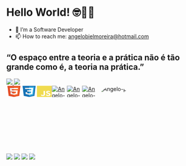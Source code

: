 # Hello World! 🤓👨‍💻

- 🌱 I’m a Software Developer
- 📫 How to reach me: angelobielmoreira@hotmail.com

## “O espaço entre a teoria e a prática não é tão grande como é, a teoria na prática.”

<div align="flex">
  <a href="https://github.com/Angel0Gabriel">
  <img height="160em" src="https://github-readme-stats.vercel.app/api?username=Angel0Gabriel&show_icons=true&theme=highcontrast&include_all_commits=true&count_private=true"/>
  <img height="160em" src="https://github-readme-stats.vercel.app/api/top-langs/?username=Angel0Gabriel&layout=compact&langs_count=7&theme=highcontrast"/>
</div>
<div style="display: flex"><br>
  <img align="center" alt="Angelo-HTML" height="30" width="40" src="https://raw.githubusercontent.com/devicons/devicon/master/icons/html5/html5-original.svg">
  <img align="center" alt="Angelo-CSS" height="30" width="40" src="https://raw.githubusercontent.com/devicons/devicon/master/icons/css3/css3-original.svg">
  <img align="center" alt="Angelo-Js" height="30" width="40" src="https://raw.githubusercontent.com/devicons/devicon/master/icons/javascript/javascript-plain.svg">
  <img align="center" alt="Angelo-Ts" height="30" width="40" src="https://cdn.jsdelivr.net/gh/devicons/devicon/icons/typescript/typescript-original.svg" />
  <img align="center" alt="Angelo-React" height="30" width="40" src="https://cdn.jsdelivr.net/gh/devicons/devicon/icons/react/react-original.svg">
  <img align="center" alt="Angelo-Git" height="30" width="40" src="https://cdn.jsdelivr.net/gh/devicons/devicon/icons/git/git-original.svg">
  <img align="right" alt="Angelo-pic" height="150" style="border-radius: 50px;" src="https://encrypted-tbn0.gstatic.com/images?q=tbn:ANd9GcQB99lPGMECoTCwkXdI_HX6RF8XLk_XoHHbng&usqp=CAU">
</div>
  
 ##
  
<div> 
  <a href="https://www.linkedin.com/in/ângelo-gabriel-moreira-carvalho-costa-a3b5301a6/" target="_blank"><img src="https://img.shields.io/badge/-LinkedIn-%230077B5?style=for-the-badge&logo=linkedin&logoColor=white" target="_blank"></a>
  <a href="https://github.com/Angel0Gabriel?tab=repositories" target="_blank"><img src="https://img.shields.io/badge/GitHub-100000?style=for-the-badge&logo=github&logoColor=white" target="_blank"></a>
  <a href="https://www.instagram.com/angel0_gabriel/" target="_blank"><img src="https://img.shields.io/badge/Instagram-E4405F?style=for-the-badge&logo=instagram&logoColor=white" target="_blank"></a>
  <a href = "mailto:angelobielmoreira@hotmail.com"><img src="https://img.shields.io/badge/-Gmail-%23333?style=for-the-badge&logo=gmail&logoColor=white" target="_blank"></a>
   
  
</div>
  
